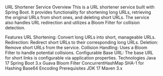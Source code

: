 URL Shortener Service
Overview
This is a URL shortener service built with Spring Boot. It provides functionality for shortening long URLs, retrieving the original URLs from short ones, and deleting short URLs. The service also handles URL redirection and utilizes a Bloom Filter for collision detection.

Features
URL Shortening: Convert long URLs into short, manageable URLs.
Redirection: Redirect short URLs to their corresponding long URLs.
Deletion: Remove short URLs from the service.
Collision Handling: Uses a Bloom Filter to handle potential collisions.
Configurable Base URL: The base URL for short links is configurable via application properties.
Technologies
Java 17
Spring Boot 3.x
Guava Bloom Filter
ConcurrentHashMap
SHA-1 for Hashing
Base64 Encoding
Prerequisites
JDK 17
Maven 3.x
